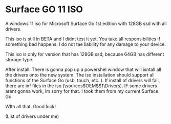 # Surface GO 11 ISO
A windows 11 iso for Microsoft Surface Go 1st edition with 128GB ssd with all drivers.


This iso is still in BETA and I didnt test it yet. 
You take all responsibilities if something bad happens. I do not tae liability for any damage to your device.

This iso is only for version that has 128GB ssd, because 64GB has different storage type.

After install. There is gonna pop up a powershel window that will isntall all the drivers onto the new system. The iso installation should support all functions of the Surface Go (usb, touch, etc..).
If install of drivers will fail, there are inf files in the iso (\sources\$OEM$\$1\Drivers).
IF some drivers arent gonna work, im sorry for that. I took them from my current Surface Go.

WIth all that. Good luck!

(List of drivers under me)
